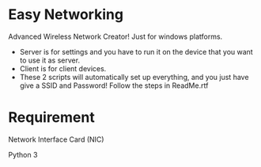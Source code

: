 # Easy Networking
Advanced Wireless Network Creator!
Just for windows platforms.
- Server is for settings and you have to run it on the device that you want to use it as server.
- Client is for client devices.
- These 2 scripts will automatically set up everything, and you just have give a SSID and Password!
Follow the steps in ReadMe.rtf

# Requirement
Network Interface Card (NIC) 

Python 3
